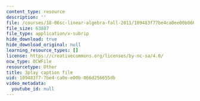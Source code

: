```yaml
---
content_type: resource
description: ''
file: /courses/18-06sc-linear-algebra-fall-2011/109483f77be4ca0ee00b066d256655db_lGGDIGizcQ0.srt
file_size: 63887
file_type: application/x-subrip
hide_download: true
hide_download_original: null
learning_resource_types: []
license: https://creativecommons.org/licenses/by-nc-sa/4.0/
ocw_type: OCWFile
resourcetype: Other
title: 3play caption file
uid: 109483f7-7be4-ca0e-e00b-066d256655db
video_metadata:
  youtube_id: null
---
```

